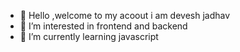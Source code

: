 - 👋 Hello ,welcome to my acoout i am devesh jadhav
- 👀 I’m interested in frontend and backend
- 🌱 I’m currently learning javascript

<!---
Dev1728/Dev1728 is a ✨ special ✨ repository because its `README.md` (this file) appears on your GitHub profile.
You can click the Preview link to take a look at your changes.
--->

